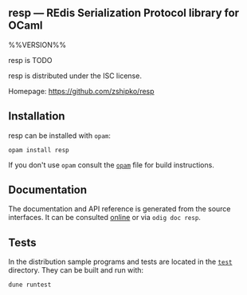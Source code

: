 resp — REdis Serialization Protocol library for OCaml
-------------------------------------------------------------------------------
%%VERSION%%

resp is TODO

resp is distributed under the ISC license.

Homepage: https://github.com/zshipko/resp

## Installation

resp can be installed with `opam`:

    opam install resp

If you don't use `opam` consult the [`opam`](opam) file for build
instructions.

## Documentation

The documentation and API reference is generated from the source
interfaces. It can be consulted [online][doc] or via `odig doc
resp`.

[doc]: https://zshipko.github.io/resp/doc

## Tests

In the distribution sample programs and tests are located in the
[`test`](test) directory. They can be built and run
with:

    dune runtest
